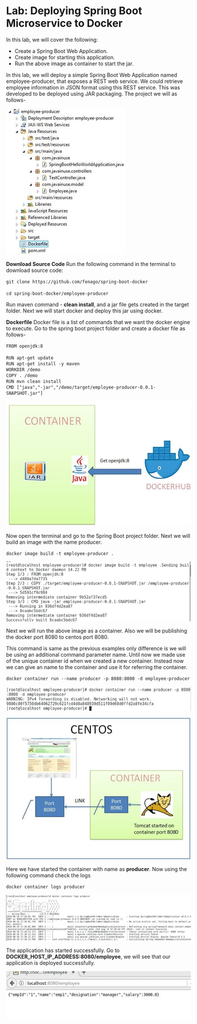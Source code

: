 Lab: Deploying Spring Boot Microservice to Docker
=================================================


In this lab, we will cover the following:

-   Create a Spring Boot Web Application.
-   Create image for starting this application.
-   Run the above image as container to start the jar.


In this lab, we will deploy a simple Spring Boot Web Application named
employee-producer, that exposes a REST web service. We could retrieve
employee information in JSON format using this REST service. This was
developed to be deployed using JAR packaging. The project we will as
follows-

![](./images/docker-war.jpg)

**Download Source Code**
Run the following command in the terminal to download source code:

```
git clone https://github.com/fenago/spring-boot-docker

cd spring-boot-docker/employee-producer
```

Run maven command - **clean install**, and a jar file gets created in
the target folder. Next we will start docker and deploy this jar using
docker.

**Dockerfile** Docker file is a list of commands that we want
the docker engine to execute. Go to the spring boot project folder and
create a docker file as follows-

```
FROM openjdk:8

RUN apt-get update
RUN apt-get install -y maven
WORKDIR /demo
COPY . /demo
RUN mvn clean install
CMD ["java","-jar","/demo/target/employee-producer-0.0.1-SNAPSHOT.jar"]
```

![](./images/docker-dockerhub.jpg)


Now open the terminal and go to the Spring Boot project folder.
Next we will build an image with the name producer.

```
docker image build -t employee-producer .
```

![](./images/docker-image-build.jpg)

Next we will run the above image as a container. Also we will be
publishing the docker port 8080 to centos port 8080.


This command is same as the previous examples only difference is we will
be using an additional command parameter name.
Until now we made use of the unique container id when we created a new
container. Instead now we can give an name to the container and use it
for referring the container.

```
docker container run --name producer -p 8080:8080 -d employee-producer
```

![](./images/docker-employee-build.jpg)

![](./images/docker-container-running2.jpg)

Here we have started the container with name as **producer**. Now using
the following command check the logs

```
docker container logs producer
```

![](./images/docker-container-running-logs.jpg)

The application has started successfully. Go to **DOCKER_HOST_IP_ADDRESS:8080/employee**, we will see that our application is deployed successfully.

![](./images/docker-boot-container-tomcat.jpg)
